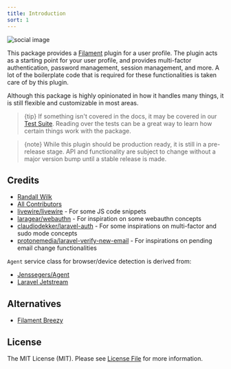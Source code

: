 ```yaml
---
title: Introduction
sort: 1
---
```


![social image](https://github.com/rawilk/profile-filament-plugin/blob/main/assets/images/social-image.png?raw=true)

This package provides a [Filament](https://filamentphp.com/) plugin for a user profile. The plugin acts as a starting point for your user profile, and provides
multi-factor authentication, password management, session management, and more. A lot of the boilerplate code that is required for these functionalities
is taken care of by this plugin.

Although this package is highly opinionated in how it handles many things, it is still flexible and customizable in most areas.

> {tip} If something isn't covered in the docs, it may be covered in our [Test Suite](https://github.com/rawilk/profile-filament-plugin/tree/{branch}/tests). Reading over the tests can be a great way to learn how certain things work with the package.

> {note} While this plugin should be production ready, it is still in a pre-release stage. API and functionality are subject to change
> without a major version bump until a stable release is made.

## Credits

- [Randall Wilk](https://github.com/rawilk)
- [All Contributors](https://github.com/rawilk/profile-filament-plugin/graphs/contributors)
- [livewire/livewire](https://livewire.laravel.com) - For some JS code snippets
- [laragear/webauthn](https://github.com/Laragear/WebAuthn) - For inspiration on some webauthn concepts
- [claudiodekker/laravel-auth](https://github.com/claudiodekker/laravel-auth) - For some inspirations on multi-factor and sudo mode concepts
- [protonemedia/laravel-verify-new-email](https://github.com/protonemedia/laravel-verify-new-email) - For inspirations on pending email change functionalities

`Agent` service class for browser/device detection is derived from:

- [Jenssegers/Agent](https://github.com/jenssegers/agent)
- [Laravel Jetstream](https://github.com/laravel/jetstream)

## Alternatives

- [Filament Breezy](https://github.com/jeffgreco13/filament-breezy)

## License

The MIT License (MIT). Please see [License File](https://github.com/rawilk/profile-filament-plugin/blob/main/LICENSE.md) for more information.
